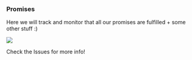 ### Promises

Here we will track and monitor that all our promises are fulfilled + some other stuff :)

![](http://www.effectiveui.com/blog/wp-content/uploads/2014/11/Promise.jpg)

Check the Issues for more info!
